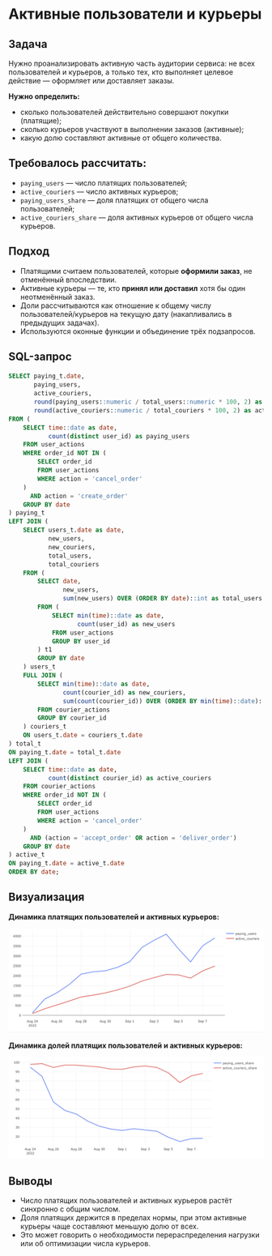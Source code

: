 # Активные пользователи и курьеры

## Задача

Нужно проанализировать активную часть аудитории сервиса: не всех пользователей и курьеров, а только тех, кто выполняет целевое действие — оформляет или доставляет заказы.

**Нужно определить:**

- сколько пользователей действительно совершают покупки (платящие);
- сколько курьеров участвуют в выполнении заказов (активные);
- какую долю составляют активные от общего количества.

## Требовалось рассчитать:

- `paying_users` — число платящих пользователей;
- `active_couriers` — число активных курьеров;
- `paying_users_share` — доля платящих от общего числа пользователей;
- `active_couriers_share` — доля активных курьеров от общего числа курьеров.

## Подход

- Платящими считаем пользователей, которые **оформили заказ**, не отменённый впоследствии.
- Активные курьеры — те, кто **принял или доставил** хотя бы один неотменённый заказ.
- Доли рассчитываются как отношение к общему числу пользователей/курьеров на текущую дату (накапливались в предыдущих задачах).
- Используются оконные функции и объединение трёх подзапросов.

## SQL-запрос

```sql
SELECT paying_t.date,
       paying_users,
       active_couriers,
       round(paying_users::numeric / total_users::numeric * 100, 2) as paying_users_share,
       round(active_couriers::numeric / total_couriers * 100, 2) as active_couriers_share
FROM (
    SELECT time::date as date,
           count(distinct user_id) as paying_users
    FROM user_actions
    WHERE order_id NOT IN (
        SELECT order_id
        FROM user_actions
        WHERE action = 'cancel_order'
    )
      AND action = 'create_order'
    GROUP BY date
) paying_t
LEFT JOIN (
    SELECT users_t.date as date,
           new_users,
           new_couriers,
           total_users,
           total_couriers
    FROM (
        SELECT date,
               new_users,
               sum(new_users) OVER (ORDER BY date)::int as total_users
        FROM (
            SELECT min(time)::date as date,
                   count(user_id) as new_users
            FROM user_actions
            GROUP BY user_id
        ) t1
        GROUP BY date
    ) users_t
    FULL JOIN (
        SELECT min(time)::date as date,
               count(courier_id) as new_couriers,
               sum(count(courier_id)) OVER (ORDER BY min(time)::date)::int as total_couriers
        FROM courier_actions
        GROUP BY courier_id
    ) couriers_t
    ON users_t.date = couriers_t.date
) total_t
ON paying_t.date = total_t.date
LEFT JOIN (
    SELECT time::date as date,
           count(distinct courier_id) as active_couriers
    FROM courier_actions
    WHERE order_id NOT IN (
        SELECT order_id
        FROM user_actions
        WHERE action = 'cancel_order'
    )
      AND (action = 'accept_order' OR action = 'deliver_order')
    GROUP BY date
) active_t
ON paying_t.date = active_t.date
ORDER BY date;
```


## Визуализация

**Динамика платящих пользователей и активных курьеров:**

![График динамики платящих пользователей и активных курьеров](../img/task_3_viz.png)

**Динамика долей платящих пользователей и активных курьеров:**

![График динамики долей платящих пользователей и активных курьеров](../img/task_3_viz_2.png)

## Выводы

- Число платящих пользователей и активных курьеров растёт синхронно с общим числом.
- Доля платящих держится в пределах нормы, при этом активные курьеры чаще составляют меньшую долю от всех.
- Это может говорить о необходимости перераспределения нагрузки или об оптимизации числа курьеров.
